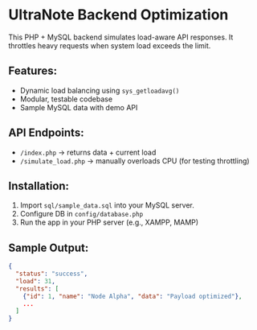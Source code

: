 # UltraNote Backend Optimization

This PHP + MySQL backend simulates load-aware API responses.
It throttles heavy requests when system load exceeds the limit.

## Features:
- Dynamic load balancing using `sys_getloadavg()`
- Modular, testable codebase
- Sample MySQL data with demo API

## API Endpoints:
- `/index.php` → returns data + current load
- `/simulate_load.php` → manually overloads CPU (for testing throttling)

## Installation:
1. Import `sql/sample_data.sql` into your MySQL server.
2. Configure DB in `config/database.php`
3. Run the app in your PHP server (e.g., XAMPP, MAMP)

## Sample Output:
```json
{
  "status": "success",
  "load": 31,
  "results": [
    {"id": 1, "name": "Node Alpha", "data": "Payload optimized"},
    ...
  ]
}
```